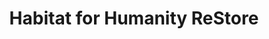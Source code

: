 ---
title: "Habitat for Humanity ReStore"
url: /berthoud/habitat-for-humanity-restore/
shop: Gebrauchtwaren
---